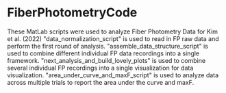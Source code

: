 # FiberPhotometryCode
These MatLab scripts were used to analyze Fiber Photometry Data for Kim et al. (2022)
"data_normalization_script" is used to read in FP raw data and perform the first round of analysis.
"assemble_data_structure_script" is used to combine different individual FP data recordings into a single framework.
"next_analysis_and_build_lovely_plots" is used to combine several individual FP recordings into a single visualization for data visualization.
"area_under_curve_and_maxF_script" is used to analyze data across multiple trials to report the area under the curve and maxF.
